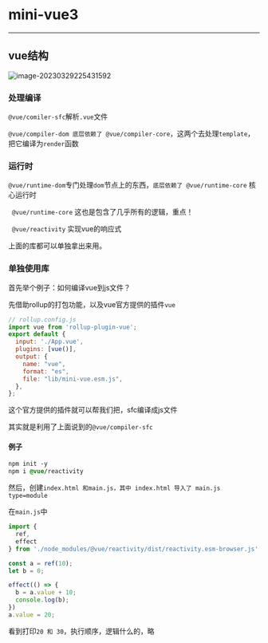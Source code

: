 # mini-vue3

<hr/>

## vue结构

![image-20230329225431592](https://forupload.oss-cn-guangzhou.aliyuncs.com/newImg/image-20230329225431592.png)



### 处理编译

`@vue/comiler-sfc`解析`.vue`文件

`@vue/compiler-dom 底层依赖了 @vue/compiler-core`，这两个去处理`template`，把它编译为`render`函数



### 运行时

`@vue/runtime-dom`专门处理`dom`节点上的东西，`底层依赖了 @vue/runtime-core` 核心运行时

` @vue/runtime-core` 这也是包含了几乎所有的逻辑，重点！

` @vue/reactivity` 实现vue的响应式

上面的库都可以单独拿出来用。



### 单独使用库

首先举个例子：如何编译vue到js文件？

先借助rollup的打包功能，以及vue官方提供的插件`vue`

```js
// rollup.config.js
import vue from 'rollup-plugin-vue';
export default {
  input: './App.vue',
  plugins: [vue()],
  output: {
    name: "vue",
    format: "es",
    file: "lib/mini-vue.esm.js",
  },
};
```

这个官方提供的插件就可以帮我们把，sfc编译成js文件

其实就是利用了上面说到的`@vue/compiler-sfc`

#### 例子

```css
npm init -y
npm i @vue/reactivity
```

然后，创建`index.html 和main.js，其中 index.html 导入了 main.js type=module`

在`main.js`中

```js
import {
  ref,
  effect
} from './node_modules/@vue/reactivity/dist/reactivity.esm-browser.js' // 因为是跑在浏览器上的

const a = ref(10);
let b = 0;

effect(() => {
  b = a.value + 10;
  console.log(b);
})
a.value = 20;
```

看到打印`20 和 30`，执行顺序，逻辑什么的，略





